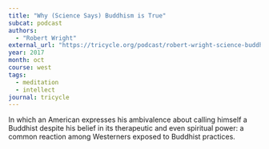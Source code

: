 ```yaml
---
title: "Why (Science Says) Buddhism is True"
subcat: podcast
authors:
  - "Robert Wright"
external_url: "https://tricycle.org/podcast/robert-wright-science-buddhism/"
year: 2017
month: oct
course: west
tags:
  - meditation
  - intellect
journal: tricycle
---
```


In which an American expresses his ambivalence about calling himself a Buddhist despite his belief in its therapeutic and even spiritual power: a common reaction among Westerners exposed to Buddhist practices.
